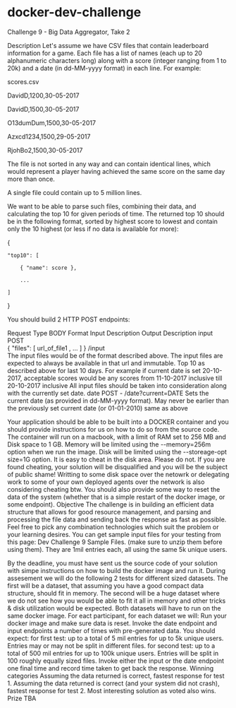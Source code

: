 # docker-dev-challenge
Challenge 9 - Big Data Aggregator, Take 2

Description
Let's assume we have CSV files that contain leaderboard information for a game. Each file has a list of names (each up to 20 alphanumeric characters long) along with a score (integer ranging from 1 to 20k) and a date (in dd-MM-yyyy format) in each line. For example: 

scores.csv

DavidD,1200,30-05-2017

DavidD,1500,30-05-2017

O13dumDum,1500,30-05-2017

Azxcd1234,1500,29-05-2017

RjohBo2,1500,30-05-2017


The file is not sorted in any way and can contain identical lines, which would represent a player having achieved the same score on the same day more than once. 

A single file could contain up to 5 million lines.


We want to be able to parse such files, combining their data, and calculating the top 10 for given periods of time.
The returned top 10 should be in the following format, sorted by highest score to lowest and contain only the 10 highest (or less if no data is available for more):

{

    "top10": [
    
        { "name": score },
	
        ...
	
    ]
    
}


You should build 2 HTTP POST endpoints:

Request
Type
BODY
Format
Input Description
Output Description
input	POST	
{
	"files": [
		url_of_file1 ,
		...
	]
}
/input	
The input files would be of the format described above. The input files are expected to always be available in that url and immutable.
Top 10 as described above for last 10 days. For example if current date is set 20-10-2017, acceptable scores would be any scores from 11-10-2017 inclusive till 20-10-2017 inclusive
All input files should be taken into consideration along with the currently set date.
date	POST	-	/date?current=DATE	Sets the current date (as provided in dd-MM-yyyy format). May never be earlier than the previously set current date (or 01-01-2010)	
same as above

Your application should be able to be built into a DOCKER container and you should provide instructions for us on how to do so from the source code. The container will run on a macbook, with a limit of RAM set to 256 MB and Disk space to 1 GB.
Memory will be limited using the --memory=256m option when we run the image.
Disk will be limited using the --storeage-opt size=1G option. It is easy to cheat in the disk area. Please do not. If you are found cheating, your solution will be disqualified and you will be the subject of public shame! Writting to some disk space over the netowrk or delegating work to some of your own deployed agents over the network is also considering cheating btw. 
You should also provide some way to reset the data of the system (whether that is a simple restart of the docker image, or some endpoint).
Objective
The challenge is in building an efficient data structure that allows for good resource management, and parsing and processing the file data and sending back the response as fast as possible.
Feel free to pick any combination technologies which suit the problem or your learning desires.
You can get sample input files for your testing from this page: Dev Challenge 9 Sample Files. (make sure to unzip them before using them). They are 1mil entries each, all using the same 5k unique users.

By the deadline, you must have sent us the source code of your solution with simpe instructions on how to build the docker image and run it. 
During assesement we will do the following 2 tests for different sized datasets. The first will be a dataset, that assuming you have a good compact data structure, should fit in memory. The second will be a huge dataset where we do not see how you would be able to fit it all in memory and other tricks & disk utilization would be expected. Both datasets will have to run on the same docker image.
For eact participant, for each dataset we will:
Run your docker image and make sure data is reset.
Invoke the date endpoint and input endpoints a number of times with pre-generated data. You should expect:
for first test: up to a total of 5 mil entries for up to 5k unique users. Entries may or may not be split in different files.
for second test: up to a total of 500 mil entries for up to 100k unique users. Entries will be split in 100 roughly equally sized files.
Invoke either the input or the date endpoint one final time and record time taken to get back the response.
Winning categories
Assuming the data returned is correct, fastest response for test 1.
Assuming the data returned is correct (and your system did not crash), fastest response for test 2.
Most interesting solution as voted also wins.
Prize
TBA
